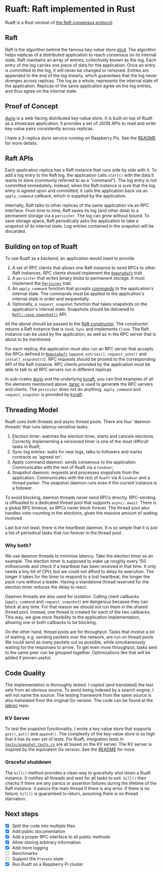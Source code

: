 # Ruaft: Raft implemented in Rust

Ruaft is a Rust version of [the Raft consensus protocol](https://raft.github.io/).

## Raft

Raft is the algorithm behind the famous key-value store [etcd](https://github.com/etcd-io/etcd). The algorithm helps
replicas of a distributed application to reach consensus on its internal state. Raft maintains an array of entries,
collectively known as the log. Each entry of the log carries one piece of data for the application. Once an entry is
committed to the log, it will never be changed or removed. Entries are appended to the end of the log linearly, which
guarantees that the log never diverges across replicas. The log as a whole, represents the internal state of the
application. Replicas of the same application agree on the log entries, and thus agree on the internal state.

## Proof of Concept

[durio][durio] is a web-facing distributed key-value store. It is built
on top of Ruaft as a showcase application. It provides a set of JSON APIs to read and write key-value pairs
consistently across replicas.

I have a 3-replica durio service running on Raspberry Pis. See the [README][durio] for more details.

## Raft APIs

Each application replica has a Raft instance that runs side by side with it. To add a log entry to the Raft log, the
application calls `start()` with the data it wants to store (commonly referred to as a "command"). The log entry is not
committed immediately. Instead, when the Raft instance is sure that the log entry is agreed upon and committed, it calls
the application back via an `apply_command` callback, which is supplied by the application.

Internally, Raft talks to other replicas of the same application via an RPC interface. From time to time, Raft saves its
log (and other data) to a permanent storage via a `persister`. The log can grow without bound. To save storage space,
Raft periodically asks the application to take a snapshot of its internal state. Log entries contained in the snapshot
will be discarded.

## Building on top of Ruaft

To use Ruaft as a backend, an application would need to provide

1. A set of RPC clients that allows one Raft instance to send RPCs to other Raft instances. RPC
   clients should implement the [`RemoteRaft`][remote_raft] trait.
2. A `persister` that writes binary blobs to permanent storage. It must implement the [`Persister`][persister] trait.
3. An `apply_command` function that accepts [commands][apply_command] to the application's internal state. The commands
   must be applied to the application's internal state in order and sequentially.
4. Optionally, a `request_snapshot` function that takes snapshots on the application's internal state. Snapshots should
   be delivered to [`Raft::save_snapshot()`][save_snapshot] API.

All the above should be passed to the [Raft constructor][lib]. The constructor returns a Raft instance that is `Send`,
`Sync` and implements `Clone`. The Raft instance can be used by the application, as well as in the RPC server that is
about to be mentioned.

For each replica, the application must also run an RPC server that accepts the RPCs defined in
[`RemoteRaft`][remote_raft] (`append_entries()`, `request_vote()` and `install_snapshot()`). RPC requests should be
proxied to the corresponding API of the Raft instance. RPC clients provided by the application must be able to talk to
all RPC servers run in different replicas.

In sub-crates [durio][durio] and the underlying [kvraft][kvraft], you can find examples of all the elements mentioned
above. [tarpc][tarpc] is used to generate the RPC servers and clients. The `persister` does not do anything.
`apply_command` and `request_snapshot` is provided by [kvraft][kvraft].

## Threading Model

Ruaft uses both threads and async thread pools. There are four 'daemon threads' that runs latency-sensitive tasks:

1. Election timer: watches the election timer, starts and cancels elections. Correctly implementing a versioned timer is
   one of the most difficult tasks in Ruaft;
1. Sync log entries: waits for new logs, talks to followers and marks contracts as 'agreed on';
1. Apply command daemon: sends consensus to the application. Communicates with the rest of Ruaft via a `Condvar`;
1. Snapshot daemon: requests and processes snapshots from the application. Communicates with the rest of `Ruaft` via
   A `Condvar` and a thread parker. The snapshot daemon runs even if the current instance is a follower.

To avoid blocking, daemon threads never send RPCs directly. RPC-sending is offloaded to a dedicated thread pool that
supports `async/.await`. There is a global RPC timeout, so RPCs never block forever. The thread pool also handles
vote-counting in the elections, given the massive amount of waiting involved.

Last but not least, there is the heartbeat daemon. It is so simple that it is just a list of periodical tasks that run
forever in the thread pool.

### Why both?

We use daemon threads to minimise latency. Take the election timer as an example. The election timer is supposed to wake
up roughly every 150 milliseconds and check if a heartbeat has been received in that time. It only needs a tiny bit of
CPU, but we could not afford to delay its execution. The longer it takes for the timer to respond to a lost heartbeat,
the longer the pack runs without a leader. Having a standalone thread reserved for the election timer reduces the
delay to react.

Daemon threads are also used for isolation. Calling client callbacks (`apply_command` and `request_snapshot`) are
dangerous because they can block at any time. For that reason we should not run them in the shared thread pool. Instead,
one thread is created for each of the two callbacks. This way, we give more flexibility to the application
implementation, allowing one or both callbacks to be blocking.

On the other hand, thread pools are for throughput. Tasks that involve a lot of waiting, e.g. sending packets over the
network, are run on thread pools. We could send as many packets out as possible, while simultaneously waiting for the
responses to arrive. To get even more throughput, tasks sent to the same peer can be grouped together. Optimizations
like that will be added if proven useful.

## Code Quality

The implementation is thoroughly tested. I copied (and translated) the test sets from an obvious source. To avoid being
indexed by a search engine, I will not name the source. The testing framework from the same source is also translated
from the original Go version. The code can be found at the [labrpc][labrpc] repo.

### KV Server

To test the snapshot functionality, I wrote a key-value store that supports `get()`, `put()` and `append()`. The
complexity of the key-value store is so high that it has its own set of tests. For Ruaft, integration tests in
[`tests/snapshot_tests.rs`][snapshot_tests] are all based on the KV server. The KV server is inspired by the equivalent
Go version. See the [README][kvraft] for more.

### Graceful shutdown

The `kill()` method provides a clean way to gracefully shut down a Ruaft instance. It notifies all threads and wait for
all tasks to exit. `kill()` then checks if there are any panics or assertion failures during the lifetime of the Raft
instance. It panics the main thread if there is any error. If there is no failure, `kill()` is guaranteed to return,
assuming there is no thread starvation.

## Next steps

- [x] Split the code into multiple files
- [x] Add public documentation
- [x] Add a proper RPC interface to all public methods
- [x] Allow storing arbitrary information
- [x] Add more logging
- [ ] Benchmarks
- [ ] Support the `Prevote` state
- [x] Run Ruaft on a Raspberry Pi cluster

[durio]: https://github.com/ditsing/ruaft/tree/master/durio
[kvraft]: https://github.com/ditsing/ruaft/tree/master/kvraft
[labrpc]: https://github.com/ditsing/librpc
[tarpc]: https://github.com/google/tarpc
[lib]: https://github.com/ditsing/ruaft/blob/master/src/lib.rs
[apply_command]: https://github.com/ditsing/ruaft/blob/master/src/apply_command.rs
[persister]: https://github.com/ditsing/ruaft/blob/master/src/persister.rs
[remote_raft]: https://github.com/ditsing/ruaft/blob/master/src/remote_raft.rs
[save_snapshot]: https://github.com/ditsing/ruaft/blob/master/src/snapshot.rs
[snapshot_tests]: https://github.com/ditsing/ruaft/blob/master/tests/snapshot_tests.rs
